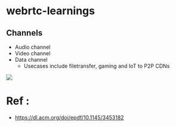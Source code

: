# webrtc-learnings

## Channels
 + Audio channel
 + Video channel
 + Data channel
   - Usecases include filetransfer, gaming and IoT to P2P CDNs 

[![](http://img.youtube.com/vi/SsN4gl_wV_8/0.jpg)](http://www.youtube.com/watch?v=SsN4gl_wV_8 "")

# Ref :
- https://dl.acm.org/doi/epdf/10.1145/3453182

